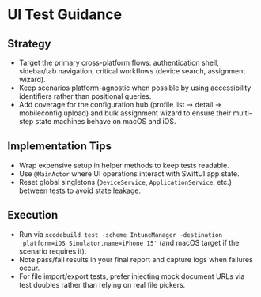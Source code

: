 # UI Test Guidance

## Strategy
- Target the primary cross-platform flows: authentication shell, sidebar/tab navigation, critical workflows (device search, assignment wizard).
- Keep scenarios platform-agnostic when possible by using accessibility identifiers rather than positional queries.
- Add coverage for the configuration hub (profile list → detail → mobileconfig upload) and bulk assignment wizard to ensure their multi-step state machines behave on macOS and iOS.

## Implementation Tips
- Wrap expensive setup in helper methods to keep tests readable.
- Use `@MainActor` where UI operations interact with SwiftUI app state.
- Reset global singletons (`DeviceService`, `ApplicationService`, etc.) between tests to avoid state leakage.

## Execution
- Run via `xcodebuild test -scheme IntuneManager -destination 'platform=iOS Simulator,name=iPhone 15'` (and macOS target if the scenario requires it).
- Note pass/fail results in your final report and capture logs when failures occur.
- For file import/export tests, prefer injecting mock document URLs via test doubles rather than relying on real file pickers.
